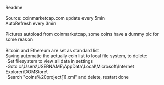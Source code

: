 
<span>Readme</span><br><br>
<a>Source: coinmarketcap.com update every 5min<br>AutoRefresh every 3min<br><br>
Pictures autoload from coinmarketcap, some coins have a dummy pic for some reason<br><br>Bitcoin and Ethereum are set as standard list<br>
Saving automatic the actually coin list to local file system, to delete:    <br>
-Set filesystem to view all data in settings   <br>
-Goto c:\Users\USERNAME\AppData\Local\Microsoft\Internet Explorer\DOMStore\    <br>
-Search "coins%20project[1].xml" and delete, restart done
